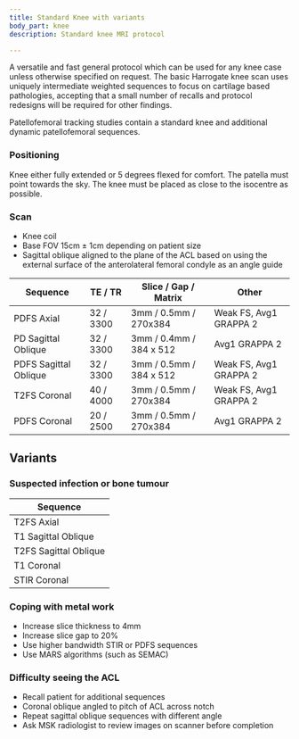```yaml
---
title: Standard Knee with variants
body_part: knee
description: Standard knee MRI protocol

---
```

A versatile and fast general protocol which can be used for any knee case unless otherwise specified on request. The basic Harrogate knee scan uses uniquely intermediate weighted sequences to focus on cartilage based pathologies, accepting that a small number of recalls and protocol redesigns will be required for other findings.

Patellofemoral tracking studies contain a standard knee and additional dynamic patellofemoral sequences.

### Positioning
Knee either fully extended or 5 degrees flexed for comfort. The patella must point towards the sky. The knee must be placed as close to the isocentre as possible.

### Scan
- Knee coil
- Base FOV 15cm ± 1cm depending on patient size
- Sagittal oblique aligned to the plane of the ACL based on using the external surface of the anterolateral femoral condyle as an angle guide


| Sequence						|	TE / TR			|	Slice / Gap / Matrix		| Other |
|---							|---				|---							|---    |
| PDFS Axial	| 32 / 3300			| 3mm / 0.5mm / 270x384				| Weak FS, Avg1 GRAPPA 2  |
| PD Sagittal Oblique | 32 / 3300     | 3mm / 0.4mm / 384 x 512     | Avg1 GRAPPA 2 |
| PDFS Sagittal Oblique	| 32 / 3300			| 3mm / 0.5mm / 384 x 512				| Weak FS, Avg1 GRAPPA 2  |
| T2FS Coronal	| 40 / 4000			| 3mm / 0.5mm / 270x384				| Weak FS, Avg1 GRAPPA 2  |
| PDFS Coronal	| 20 / 2500			| 3mm / 0.5mm / 270x384				| Avg1 GRAPPA 2  |

## Variants

### Suspected infection or bone tumour

| Sequence              |
| ---                   |
| T2FS Axial            |
| T1 Sagittal Oblique   |
| T2FS Sagittal Oblique   |
| T1 Coronal   |
| STIR Coronal   |

### Coping with metal work

- Increase slice thickness to 4mm
- Increase slice gap to 20%
- Use higher bandwidth STIR or PDFS sequences
- Use MARS algorithms (such as SEMAC)

### Difficulty seeing the ACL

- Recall patient for additional sequences
- Coronal oblique angled to pitch of ACL across notch
- Repeat sagittal oblique sequences with different angle
- Ask MSK radiologist to review images on scanner before completion
